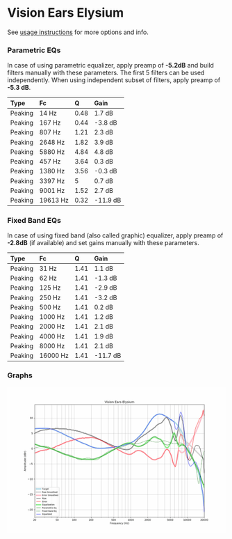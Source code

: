 # Vision Ears Elysium
See [usage instructions](https://github.com/jaakkopasanen/AutoEq#usage) for more options and info.

### Parametric EQs
In case of using parametric equalizer, apply preamp of **-5.2dB** and build filters manually
with these parameters. The first 5 filters can be used independently.
When using independent subset of filters, apply preamp of **-5.3 dB**.

| Type    | Fc       |    Q | Gain     |
|:--------|:---------|:-----|:---------|
| Peaking | 14 Hz    | 0.48 | 1.7 dB   |
| Peaking | 167 Hz   | 0.44 | -3.8 dB  |
| Peaking | 807 Hz   | 1.21 | 2.3 dB   |
| Peaking | 2648 Hz  | 1.82 | 3.9 dB   |
| Peaking | 5880 Hz  | 4.84 | 4.8 dB   |
| Peaking | 457 Hz   | 3.64 | 0.3 dB   |
| Peaking | 1380 Hz  | 3.56 | -0.3 dB  |
| Peaking | 3397 Hz  | 5    | 0.7 dB   |
| Peaking | 9001 Hz  | 1.52 | 2.7 dB   |
| Peaking | 19613 Hz | 0.32 | -11.9 dB |

### Fixed Band EQs
In case of using fixed band (also called graphic) equalizer, apply preamp of **-2.8dB**
(if available) and set gains manually with these parameters.

| Type    | Fc       |    Q | Gain     |
|:--------|:---------|:-----|:---------|
| Peaking | 31 Hz    | 1.41 | 1.1 dB   |
| Peaking | 62 Hz    | 1.41 | -1.3 dB  |
| Peaking | 125 Hz   | 1.41 | -2.9 dB  |
| Peaking | 250 Hz   | 1.41 | -3.2 dB  |
| Peaking | 500 Hz   | 1.41 | 0.2 dB   |
| Peaking | 1000 Hz  | 1.41 | 1.2 dB   |
| Peaking | 2000 Hz  | 1.41 | 2.1 dB   |
| Peaking | 4000 Hz  | 1.41 | 1.9 dB   |
| Peaking | 8000 Hz  | 1.41 | 2.1 dB   |
| Peaking | 16000 Hz | 1.41 | -11.7 dB |

### Graphs
![](./Vision%20Ears%20Elysium.png)